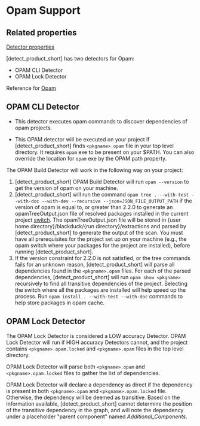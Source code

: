 # Opam Support

## Related properties

[Detector properties](../properties/detectors/opam.md)

[detect_product_short] has two detectors for Opam:

* OPAM CLI Detector
* OPAM Lock Detector

Reference for [Opam](https://opam.ocaml.org/)

## OPAM CLI Detector

* This detector executes opam commands to discover dependencies of opam projects.

* This OPAM detector will be executed on your project if [detect_product_short] finds `<pkgname>.opam` file in your top level directory. It requires `opam`
exe to be present on your $PATH. You can also override the location for `opam` exe by the OPAM path property.

The OPAM Build Detector will work in the following way on your project:

1. [detect_product_short] OPAM Build Detector will run `opam --version` to get the version of opam on your machine.
2. [detect_product_short] will run the command `opam tree . --with-test --with-doc --with-dev --recursive --json=JSON_FILE_OUTPUT_PATH` if the version of opam is equal to, or greater than 
2.2.0 to generate an opamTreeOutput.json file of resolved packages installed in the current project [switch](https://opam.ocaml.org/doc/Manual.html#Switches).
The opamTreeOutput.json file will be stored in {user home directory}/blackduck/{run directory}/extractions and parsed by [detect_product_short] to generate the output of the scan.
<note type="note">You must have all prerequisites for the project set up on your machine (e.g., the opam switch where your packages for the project are installed), before running [detect_product_short].</note>
3. If the version constraint for 2.2.0 is not satisfied, or the tree commands fails for an unknown reason, [detect_product_short] will parse all dependencies found in the `<pkgname>.opam` files.
   For each of the parsed dependencies, [detect_product_short]  will run `opam show <pkgname>` recursively to find all transitive dependencies of the project.
   <note type="tip">Selecting the switch where all the packages are installed will help speed up the process.
   Run `opam install . --with-test --with-doc` commands to help store packages in opam cache.</note>

## OPAM Lock Detector

The OPAM Lock Detector is considered a LOW accuracy Detector. OPAM Lock Detector will run if HIGH accuracy Detectors cannot, and the project contains `<pkgname>.opam.locked` and `<pkgname>.opam` files in the top level directory.

OPAM Lock Detector will parse both `<pkgname>.opam` and `<pkgname>.opam.locked` files to gather the list of dependencies.

OPAM Lock Detector will declare a dependency as direct if the dependency is present in both `<pkgname>.opam` and `<pkgname>.opam.locked` file. Otherwise, the dependency will be deemed as transitive.
Based on the information available, [detect_product_short] cannot determine the position of the transitive dependency in the graph, and will note the dependency under a placeholder "parent component" named *Additional_Components*.